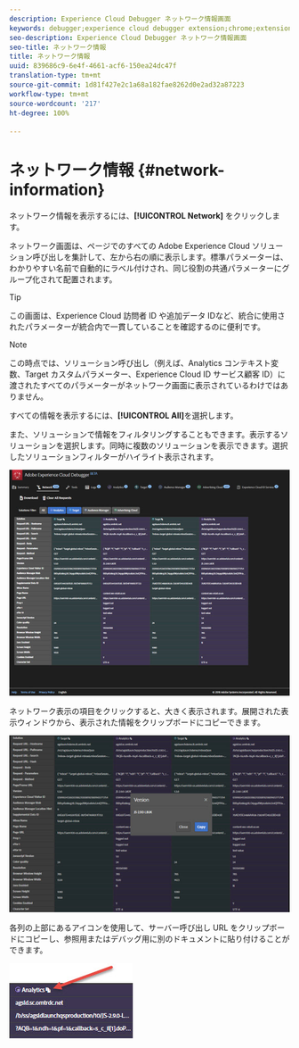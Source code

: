 ```yaml
---
description: Experience Cloud Debugger ネットワーク情報画面
keywords: debugger;experience cloud debugger extension;chrome;extension;network;information
seo-description: Experience Cloud Debugger ネットワーク情報画面
seo-title: ネットワーク情報
title: ネットワーク情報
uuid: 839686c9-6e4f-4661-acf6-150ea24dc47f
translation-type: tm+mt
source-git-commit: 1d81f427e2c1a68a182fae8262d0e2ad32a87223
workflow-type: tm+mt
source-wordcount: '217'
ht-degree: 100%

---
```



# ネットワーク情報 {#network-information}

ネットワーク情報を表示するには、**[!UICONTROL Network]** をクリックします。

ネットワーク画面は、ページでのすべての Adobe Experience Cloud ソリューション呼び出しを集計して、左から右の順に表示します。標準パラメーターは、わかりやすい名前で自動的にラベル付けされ、同じ役割の共通パラメーターにグループ化されて配置されます。

>[!TIP]
>
>この画面は、Experience Cloud 訪問者 ID や追加データ IDなど、統合に使用されたパラメーターが統合内で一貫していることを確認するのに便利です。

>[!NOTE]
>
>この時点では、ソリューション呼び出し（例えば、Analytics コンテキスト変数、Target カスタムパラメーター、Experience Cloud ID サービス顧客 ID）に渡されたすべてのパラメーターがネットワーク画面に表示されているわけではありません。

すべての情報を表示するには、**[!UICONTROL All]**&#x200B;を選択します。

また、ソリューションで情報をフィルタリングすることもできます。表示するソリューションを選択します。同時に複数のソリューションを表示できます。選択したソリューションフィルターがハイライト表示されます。

![](assets/network.jpg)

ネットワーク表示の項目をクリックすると、大きく表示されます。展開された表示ウィンドウから、表示された情報をクリップボードにコピーできます。

![](assets/network-jsversion.jpg)

各列の上部にあるアイコンを使用して、サーバー呼び出し URL をクリップボードにコピーし、参照用またはデバッグ用に別のドキュメントに貼り付けることができます。

![](assets/copy.jpg)

